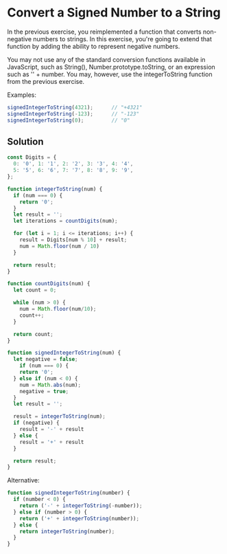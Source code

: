 # Convert a Signed Number to a String
In the previous exercise, you reimplemented a function that converts non-negative numbers to strings. In this exercise, you're going to extend that function by adding the ability to represent negative numbers.

You may not use any of the standard conversion functions available in JavaScript, such as String(), Number.prototype.toString, or an expression such as '' + number. You may, however, use the integerToString function from the previous exercise.

Examples:
```js
signedIntegerToString(4321);      // "+4321"
signedIntegerToString(-123);      // "-123"
signedIntegerToString(0);         // "0"
```

## Solution
```js
const Digits = {
  0: '0', 1: '1', 2: '2', 3: '3', 4: '4',
  5: '5', 6: '6', 7: '7', 8: '8', 9: '9',
};

function integerToString(num) {
  if (num === 0) {
    return '0';
  }
  let result = '';
  let iterations = countDigits(num);

  for (let i = 1; i <= iterations; i++) {
    result = Digits[num % 10] + result;
    num = Math.floor(num / 10)
  }

  return result;
}

function countDigits(num) {
  let count = 0;

  while (num > 0) {
    num = Math.floor(num/10);
    count++;
  }

  return count;
}

function signedIntegerToString(num) {
  let negative = false;
    if (num === 0) {
    return '0';
  } else if (num < 0) {
    num = Math.abs(num);
    negative = true;
  }
  let result = '';

  result = integerToString(num);
  if (negative) {
    result = '-' + result
  } else {
    result = '+' + result
  }

  return result;
}
```

Alternative:
```js
function signedIntegerToString(number) {
  if (number < 0) {
    return ('-' + integerToString(-number));
  } else if (number > 0) {
    return ('+' + integerToString(number));
  } else {
    return integerToString(number);
  }
}
```